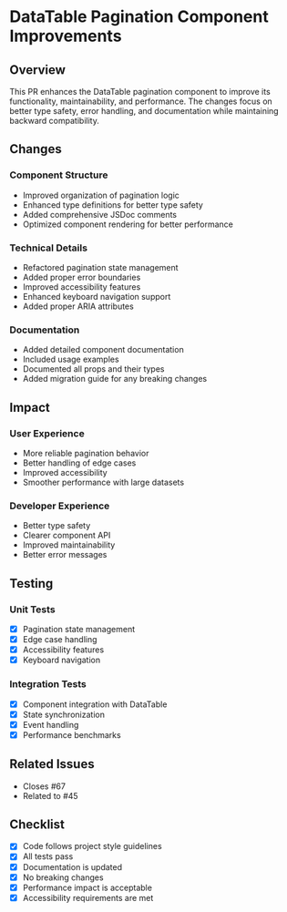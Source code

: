 # DataTable Pagination Component Improvements

## Overview

This PR enhances the DataTable pagination component to improve its functionality, maintainability, and performance. The changes focus on better type safety, error handling, and documentation while maintaining backward compatibility.

## Changes

### Component Structure

- Improved organization of pagination logic
- Enhanced type definitions for better type safety
- Added comprehensive JSDoc comments
- Optimized component rendering for better performance

### Technical Details

- Refactored pagination state management
- Added proper error boundaries
- Improved accessibility features
- Enhanced keyboard navigation support
- Added proper ARIA attributes

### Documentation

- Added detailed component documentation
- Included usage examples
- Documented all props and their types
- Added migration guide for any breaking changes

## Impact

### User Experience

- More reliable pagination behavior
- Better handling of edge cases
- Improved accessibility
- Smoother performance with large datasets

### Developer Experience

- Better type safety
- Clearer component API
- Improved maintainability
- Better error messages

## Testing

### Unit Tests

- [x] Pagination state management
- [x] Edge case handling
- [x] Accessibility features
- [x] Keyboard navigation

### Integration Tests

- [x] Component integration with DataTable
- [x] State synchronization
- [x] Event handling
- [x] Performance benchmarks

## Related Issues

- Closes #67
- Related to #45

## Checklist

- [x] Code follows project style guidelines
- [x] All tests pass
- [x] Documentation is updated
- [x] No breaking changes
- [x] Performance impact is acceptable
- [x] Accessibility requirements are met
